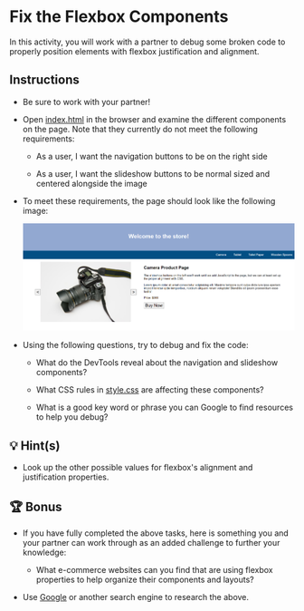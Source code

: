# Fix the Flexbox Components

In this activity, you will work with a partner to debug some broken code to properly position elements with flexbox justification and alignment.

## Instructions

* Be sure to work with your partner!

* Open [index.html](./Unsolved/index.html) in the browser and examine the different components on the page. Note that they currently do not meet the following requirements:

  * As a user, I want the navigation buttons to be on the right side

  * As a user, I want the slideshow buttons to be normal sized and centered alongside the image

* To meet these requirements, the page should look like the following image:

  ![The navigation links are aligned to the right, and the slideshow buttons are center aligned](./Images/product-page.png)

* Using the following questions, try to debug and fix the code:
  
  * What do the DevTools reveal about the navigation and slideshow components?
  
  * What CSS rules in [style.css](./Unsolved/assets/css/style.css) are affecting these components?
  
  * What is a good key word or phrase you can Google to find resources to help you debug?

## 💡 Hint(s)

* Look up the other possible values for flexbox's alignment and justification properties.

## 🏆 Bonus

* If you have fully completed the above tasks, here is something you and your partner can work through as an added challenge to further your knowledge:

  * What e-commerce websites can you find that are using flexbox properties to help organize their components and layouts?

* Use [Google](https://www.google.com) or another search engine to research the above.
